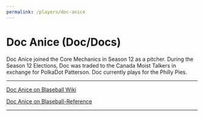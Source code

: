 ```yaml
---
permalink: /players/doc-anice
---
```


# Doc Anice (Doc/Docs)

Doc Anice joined the Core Mechanics in Season 12 as a pitcher. During the Season 12 Elections, Doc was traded to the
Canada Moist Talkers in exchange for PolkaDot Patterson. Doc currently plays for the Philly Pies.

---

[Doc Anice on Blaseball Wiki](https://www.blaseball.wiki/w/Doc_Anice)

[Doc Anice on Blaseball-Reference](https://blaseball-reference.com/players/doc-anice)

---